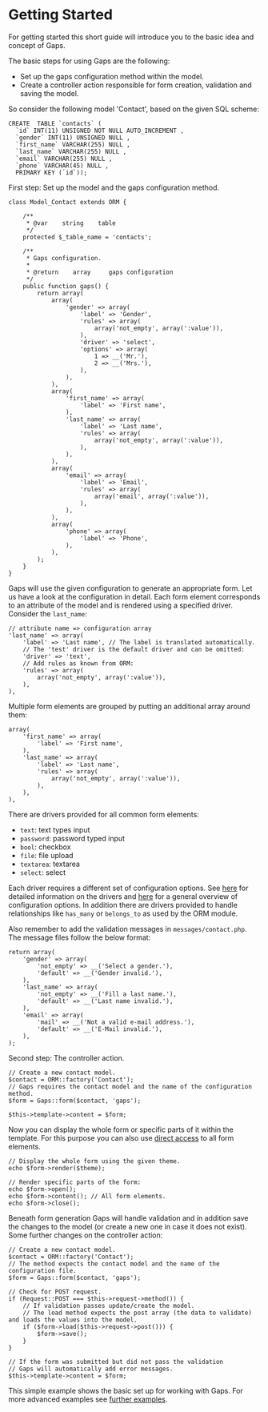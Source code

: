# Getting Started

For getting started this short guide will introduce you to the basic idea and concept of Gaps.

The basic steps for using Gaps are the following:

* Set up the gaps configuration method within the model.
* Create a controller action responsible for form creation, validation and saving the model.

So consider the following model 'Contact', based on the given SQL scheme:

    CREATE  TABLE `contacts` (
      `id` INT(11) UNSIGNED NOT NULL AUTO_INCREMENT ,
      `gender` INT(11) UNSIGNED NULL ,
      `first_name` VARCHAR(255) NULL ,
      `last_name` VARCHAR(255) NULL ,
      `email` VARCHAR(255) NULL ,
      `phone` VARCHAR(45) NULL ,
      PRIMARY KEY (`id`));

First step: Set up the model and the gaps configuration method.

    class Model_Contact extends ORM {
        
        /**
         * @var    string    table
         */
        protected $_table_name = 'contacts';

        /**
         * Gaps configuration.
         * 
         * @return    array     gaps configuration
         */
        public function gaps() {
            return array(
                array(
                    'gender' => array(
                        'label' => 'Gender',
                        'rules' => array(
                            array('not_empty', array(':value')),
                        ),
                        'driver' => 'select',
                        'options' => array(
                            1 => __('Mr.'),
                            2 => __('Mrs.'),
                        ),
                    ),
                ),
                array(
                    'first_name' => array(
                        'label' => 'First name',
                    ),
                    'last_name' => array(
                        'label' => 'Last name',
                        'rules' => array(
                            array('not_empty', array(':value')),
                        ),
                    ),
                ),
                array(
                    'email' => array(
                        'label' => 'Email',
                        'rules' => array(
                            array('email', array(':value')),
                        ),
                    ),
                ),
                array(
                    'phone' => array(
                        'label' => 'Phone',
                    ),
                ),
            );
        }
    }

Gaps will use the given configuration to generate an appropriate form. Let us have a look at the configuration in detail. Each form element corresponds to an attribute of the model and is rendered using a specified driver. Consider the `last_name`:

    // attribute name => configuration array
    'last_name' => array(
        'label' => 'Last name', // The label is translated automatically.
        // The 'test' driver is the default driver and can be omitted:
        'driver' => 'text',
        // Add rules as known from ORM:
        'rules' => array(
            array('not_empty', array(':value')),
        ),
    ),

Multiple form elements are grouped by putting an additional array around them:

    array(
        'first_name' => array(
            'label' => 'First name',
        ),
        'last_name' => array(
            'label' => 'Last name',
            'rules' => array(
                array('not_empty', array(':value')),
            ),
        ),
    ),

There are drivers provided for all common form elements:

* `text`: text types input
* `password`: password typed input
* `bool`: checkbox
* `file`: file upload
* `textarea`: textarea
* `select`: select

Each driver requires a different set of configuration options. See [here](drivers) for detailed information on the drivers and [here](model-configuration) for a general overview of configuration options. In addition there are drivers provided to handle relationships like `has_many` or `belongs_to` as used by the ORM module.

Also remember to add the validation messages in `messages/contact.php`. The message files
follow the below format:

    return array(
        'gender' => array(
            'not_empty' => __('Select a gender.'),
            'default' => __('Gender invalid.'),
        ),
        'last_name' => array(
            'not_empty' => __('Fill a last name.'),
            'default' => __('Last name invalid.'),
        ),
        'email' => array(
            'mail' => __('Not a valid e-mail address.'),
            'default' => __('E-Mail invalid.'),
        ),
    );

Second step: The controller action.

    // Create a new contact model.
    $contact = ORM::factory('Contact');
    // Gaps requires the contact model and the name of the configuration method.
    $form = Gaps::form($contact, 'gaps');
    
    $this->template->content = $form;

Now you can display the whole form or specific parts of it within the template. For this purpose you can also use [direct access](direct-access) to all form elements.

    // Display the whole form using the given theme.
    echo $form->render($theme);
    
    // Render specific parts of the form:
    echo $form->open();
    echo $form->content(); // All form elements.
    echo $form->close();

Beneath form generation Gaps will handle validation and in addition save the changes to the model (or create a new one in case it does not exist). Some further changes on the controller action:

    // Create a new contact model.
    $contact = ORM::factory('Contact');
    // The method expects the contact model and the name of the configuration file.
    $form = Gaps::form($contact, 'gaps');
    
    // Check for POST request.
    if (Request::POST === $this->request->method()) {
        // If validation passes update/create the model.
        // The load method expects the post array (the data to validate) and loads the values into the model.
        if ($form->load($this->request->post())) {
            $form->save();
        }
    }
    
    // If the form was submitted but did not pass the validation
    // Gaps will automatically add error messages.
    $this->template->content = $form;

This simple example shows the basic set up for working with Gaps. For more advanced examples see [further examples](further-examples.md).
